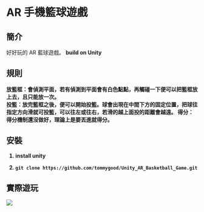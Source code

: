 # AR 手機籃球遊戲
<h2>簡介</h2>
好好玩的 AR 藍球遊戲。
<b>build on Unity</b>

<h2>規則</h2>
<b>放籃框：<b/>會偵測平面，若有偵測到平面會有白色點點，再觸碰一下便可以把籃框放上去，且只能放一次。
<br/>
<b>投籃：</b>放完籃框之後，便可以開始投籃。球會出現在中間下方的固定位置，把球往指定方向滑就可投籃，可以往左或往右，若滑的越上面投的距離會越遠。
<b>得分：</b>得分機制還沒做好，理論上是要丟進就得分。

<h2>安裝</h2>

1. install unity

2. `git clone https://github.com/tommygood/Unity_AR_Basketball_Game.git`

<h2>實際遊玩</h2>
<image src = "https://github.com/tommygood/Unity_AR_Basketball_Game/blob/master/demo_cut.gif"></image>
